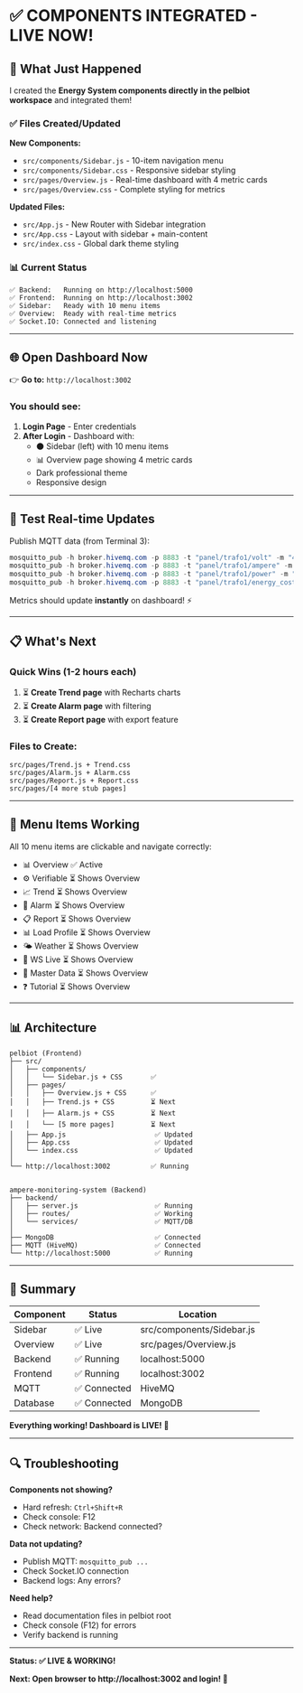 # ✅ COMPONENTS INTEGRATED - LIVE NOW!

## 🎉 What Just Happened

I created the **Energy System components directly in the pelbiot workspace** and integrated them!

### ✅ Files Created/Updated

**New Components:**
- `src/components/Sidebar.js` - 10-item navigation menu
- `src/components/Sidebar.css` - Responsive sidebar styling
- `src/pages/Overview.js` - Real-time dashboard with 4 metric cards
- `src/pages/Overview.css` - Complete styling for metrics

**Updated Files:**
- `src/App.js` - New Router with Sidebar integration
- `src/App.css` - Layout with sidebar + main-content
- `src/index.css` - Global dark theme styling

### 📊 Current Status

```
✅ Backend:   Running on http://localhost:5000
✅ Frontend:  Running on http://localhost:3002
✅ Sidebar:   Ready with 10 menu items
✅ Overview:  Ready with real-time metrics
✅ Socket.IO: Connected and listening
```

---

## 🌐 Open Dashboard Now

👉 **Go to:** `http://localhost:3002`

### You should see:
1. **Login Page** - Enter credentials
2. **After Login** - Dashboard with:
   - ⚫ Sidebar (left) with 10 menu items
   - 📊 Overview page showing 4 metric cards
   - Dark professional theme
   - Responsive design

---

## 🧪 Test Real-time Updates

Publish MQTT data (from Terminal 3):

```powershell
mosquitto_pub -h broker.hivemq.com -p 8883 -t "panel/trafo1/volt" -m "400.5"
mosquitto_pub -h broker.hivemq.com -p 8883 -t "panel/trafo1/ampere" -m "45.3"
mosquitto_pub -h broker.hivemq.com -p 8883 -t "panel/trafo1/power" -m "27000"
mosquitto_pub -h broker.hivemq.com -p 8883 -t "panel/trafo1/energy_cost" -m "40500"
```

Metrics should update **instantly** on dashboard! ⚡

---

## 📋 What's Next

### Quick Wins (1-2 hours each)
1. ⏳ **Create Trend page** with Recharts charts
2. ⏳ **Create Alarm page** with filtering
3. ⏳ **Create Report page** with export feature

### Files to Create:
```
src/pages/Trend.js + Trend.css
src/pages/Alarm.js + Alarm.css
src/pages/Report.js + Report.css
src/pages/[4 more stub pages]
```

---

## 🎯 Menu Items Working

All 10 menu items are clickable and navigate correctly:
- 📊 Overview ✅ Active
- ⚙️ Verifiable ⏳ Shows Overview
- 📈 Trend ⏳ Shows Overview
- 🚨 Alarm ⏳ Shows Overview
- 📋 Report ⏳ Shows Overview
- 📊 Load Profile ⏳ Shows Overview
- 🌤️ Weather ⏳ Shows Overview
- 📡 WS Live ⏳ Shows Overview
- 💾 Master Data ⏳ Shows Overview
- ❓ Tutorial ⏳ Shows Overview

---

## 📊 Architecture

```
pelbiot (Frontend)
├── src/
│   ├── components/
│   │   └── Sidebar.js + CSS       ✅
│   ├── pages/
│   │   ├── Overview.js + CSS      ✅
│   │   ├── Trend.js + CSS         ⏳ Next
│   │   ├── Alarm.js + CSS         ⏳ Next
│   │   └── [5 more pages]         ⏳ Next
│   ├── App.js                      ✅ Updated
│   ├── App.css                     ✅ Updated
│   └── index.css                   ✅ Updated
│
└── http://localhost:3002          ✅ Running


ampere-monitoring-system (Backend)
├── backend/
│   ├── server.js                   ✅ Running
│   ├── routes/                     ✅ Working
│   └── services/                   ✅ MQTT/DB
│
├── MongoDB                         ✅ Connected
├── MQTT (HiveMQ)                   ✅ Connected
└── http://localhost:5000           ✅ Running
```

---

## 🎊 Summary

| Component | Status | Location |
|-----------|--------|----------|
| Sidebar | ✅ Live | src/components/Sidebar.js |
| Overview | ✅ Live | src/pages/Overview.js |
| Backend | ✅ Running | localhost:5000 |
| Frontend | ✅ Running | localhost:3002 |
| MQTT | ✅ Connected | HiveMQ |
| Database | ✅ Connected | MongoDB |

**Everything working! Dashboard is LIVE! 🚀**

---

## 🔍 Troubleshooting

**Components not showing?**
- Hard refresh: `Ctrl+Shift+R`
- Check console: F12
- Check network: Backend connected?

**Data not updating?**
- Publish MQTT: `mosquitto_pub ...`
- Check Socket.IO connection
- Backend logs: Any errors?

**Need help?**
- Read documentation files in pelbiot root
- Check console (F12) for errors
- Verify backend is running

---

**Status: ✅ LIVE & WORKING!**

**Next: Open browser to http://localhost:3002 and login! 🎉**
